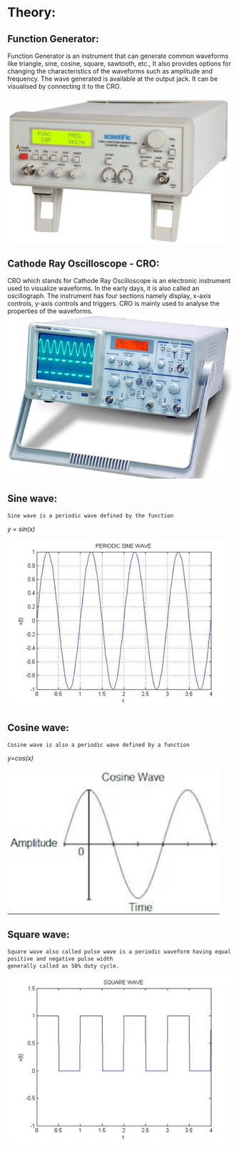 # Theory:
	
## Function Generator:
  Function Generator is an instrument that can generate common waveforms like triangle, sine, cosine, square, sawtooth, etc., 
  It also provides options for changing the characteristics of the waveforms such as amplitude and frequency.
  The wave generated is available at the output jack. It can be visualised by connecting it to the CRO.
  
![Image of Function generator](/images/functiongenerator.PNG)

## Cathode Ray Oscilloscope - CRO:
  CRO which stands for Cathode Ray Oscilloscope is an electronic instrument used to visualize waveforms.
  In the early days, it is also called an oscillograph. The instrument has four sections namely display, x-axis controls, y-axis controls and triggers.
  CRO is mainly used to analyse the properties of the waveforms.  
![Image of CRO](/images/cro.PNG) 

## Sine wave:
	Sine wave is a periodic wave defined by the function 
*y = sin(x)*

![sine wave](/images/sine_periodic.jpg) 	
## Cosine wave:
	Cosine wave is also a periodic wave defined by a function 
*y=cos(x)*

![cosine wave](/images/cos.png) 
## Square wave:
	Square wave also called pulse wave is a periodic waveform having equal positive and negative pulse width 
	generally called as 50% duty cycle.
	
![square wave](/images/square.jpg)
